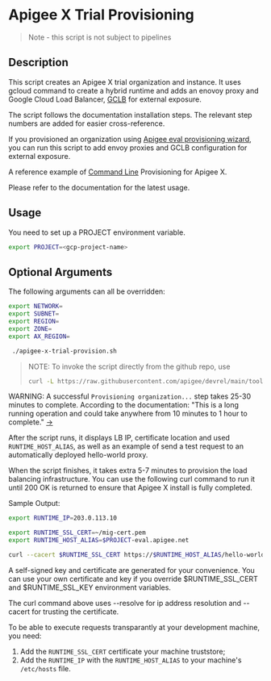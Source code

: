 # Apigee X Trial Provisioning

> Note - this script is not subject to pipelines

## Description

This script creates an Apigee X trial organization and instance. It uses
gcloud command to create a hybrid runtime and adds an enovoy proxy and
Google Cloud Load Balancer, [GCLB](https://cloud.google.com/load-balancing/docs) for external exposure.

The script follows the documentation installation steps. The relevant step
numbers are added for easier cross-reference.

If you provisioned an organization using [Apigee eval provisioning wizard](https://cloud.google.com/apigee/docs/api-platform/get-started/eval-orgs#wiz),
you can run this script to add envoy proxies and GCLB configuration for
external exposure.

A reference example of [Command Line](https://cloud.google.com/apigee/docs/api-platform/get-started/install-cli)
Provisioning for Apigee X.

Please refer to the documentation for the latest usage.

## Usage

You need to set up a PROJECT environment variable.

```sh
export PROJECT=<gcp-project-name>
```

## Optional Arguments

The following arguments can all be overridden:

```sh
export NETWORK=
export SUBNET=
export REGION=
export ZONE=
export AX_REGION=
```

```sh
 ./apigee-x-trial-provision.sh
```

> NOTE: To invoke the script directly from the github repo, use
>
> ```sh
> curl -L https://raw.githubusercontent.com/apigee/devrel/main/tools/apigee-x-trial-provision/apigee-x-trial-provision.sh | bash -
> ```

WARNING: A successful `Provisioning organization...` step takes 25-30 minutes
to complete. According to the documentation: "This is a long running operation
and could take anywhere from 10 minutes to 1 hour to complete." [->](https://cloud.google.com/sdk/gcloud/reference/alpha/apigee/organizations/provision)

After the script runs, it displays LB IP, certificate location and
used `RUNTIME_HOST_ALIAS`, as well as an example of send a test
request to an automatically deployed hello-world proxy.

When the script finishes, it takes extra 5-7 minutes to provision
the load balancing infrastructure. You can use the following curl command
to run it until 200 OK is returned to ensure that Apigee X install
is fully completed.

Sample Output:

```sh
export RUNTIME_IP=203.0.113.10

export RUNTIME_SSL_CERT=~/mig-cert.pem
export RUNTIME_HOST_ALIAS=$PROJECT-eval.apigee.net

curl --cacert $RUNTIME_SSL_CERT https://$RUNTIME_HOST_ALIAS/hello-world -v --resolve "$RUNTIME_HOST_ALIAS:443:$RUNTIME_IP"
```

A self-signed key and certificate are generated for your convenience. You can
use your own certificate and key if you override $RUNTIME_SSL_CERT and
$RUNTIME_SSL_KEY environment variables.

The curl command above uses --resolve for ip address resolution
and --cacert for trusting the certificate.

To be able to execute requests transparantly at your development machine,
you need:

1. Add the `RUNTIME_SSL_CERT` certificate your machine truststore;
2. Add the `RUNTIME_IP` with the `RUNTIME_HOST_ALIAS` to
your machine's `/etc/hosts` file.
